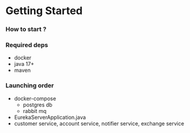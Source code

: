 # Getting Started

### How to start ?

### Required deps
- docker
- java 17+
- maven

### Launching order
- docker-compose
  - postgres db
  - rabbit mq
- EurekaServerApplication.java
- customer service, account service, notifier service, exchange service